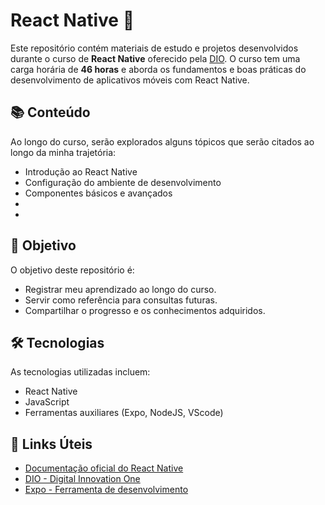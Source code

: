 # React Native 📱

Este repositório contém materiais de estudo e projetos desenvolvidos durante o curso de **React Native** oferecido pela [DIO](https://www.dio.me/). O curso tem uma carga horária de **46 horas** e aborda os fundamentos e boas práticas do desenvolvimento de aplicativos móveis com React Native.

## 📚 Conteúdo

Ao longo do curso, serão explorados alguns tópicos que serão citados ao longo da minha trajetória:

- Introdução ao React Native
- Configuração do ambiente de desenvolvimento
- Componentes básicos e avançados
-   
- 


## 🚀 Objetivo

O objetivo deste repositório é:

- Registrar meu aprendizado ao longo do curso.
- Servir como referência para consultas futuras.
- Compartilhar o progresso e os conhecimentos adquiridos.

## 🛠️ Tecnologias

As tecnologias utilizadas incluem:

- React Native
- JavaScript
- Ferramentas auxiliares (Expo, NodeJS, VScode)

## 🔗 Links Úteis

- [Documentação oficial do React Native](https://reactnative.dev/)
- [DIO - Digital Innovation One](https://www.dio.me/)
- [Expo - Ferramenta de desenvolvimento](https://docs.expo.dev/)
